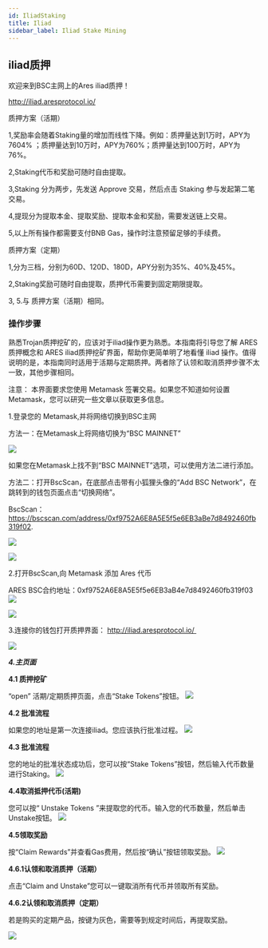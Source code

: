 ```yaml
---
id: IliadStaking
title: Iliad
sidebar_label: Iliad Stake Mining
---
```


## iliad质押

欢迎来到BSC主网上的Ares iliad质押！

http://iliad.aresprotocol.io/

质押方案（活期）

1,奖励率会随着Staking量的增加而线性下降。例如：质押量达到1万时，APY为7604% ；质押量达到10万时，APY为760%；质押量达到100万时，APY为76%。

2,Staking代币和奖励可随时自由提取。

3,Staking 分为两步，先发送 Approve 交易，然后点击 Staking 参与发起第二笔交易。

4,提现分为提取本金、提取奖励、提取本金和奖励，需要发送链上交易。

5,以上所有操作都需要支付BNB Gas，操作时注意预留足够的手续费。

质押方案（定期）

1,分为三档，分别为60D、120D、180D，APY分别为35%、40%及45%。

2,Staking奖励可随时自由提取，质押代币需要到固定期限提取。

3, 5.与 质押方案（活期）相同。


### 操作步骤

熟悉Trojan质押挖矿的，应该对于iliad操作更为熟悉。本指南将引导您了解 ARES 质押概念和 ARES iliad质押挖矿界面，帮助你更简单明了地看懂 iliad 操作。值得说明的是，本指南同时适用于活期与定期质押。两者除了认领和取消质押步骤不太一致，其他步骤相同。

注意： 本界面要求您使用 Metamask 签署交易。如果您不知道如何设置 Metamask，您可以研究一些文章以获取更多信息。

1.登录您的 Metamask,并将网络切换到BSC主网

方法一：在Metamask上将网络切换为“BSC MAINNET”

![](assets/build/200.png)

如果您在Metamask上找不到“BSC MAINNET”选项，可以使用方法二进行添加。

方法二：打开BscScan，在底部点击带有小狐狸头像的“Add BSC Network”，在跳转到的钱包页面点击“切换网络”。

BscScan：https://bscscan.com/address/0xf9752A6E8A5E5f5e6EB3aBe7d8492460fb319f02. 

![](assets/build/201.png)

![](assets/build/202.png)

2.打开BscScan,向 Metamask 添加 Ares 代币

ARES BSC合约地址：0xf9752A6E8A5E5f5e6EB3aB4e7d8492460fb319f03
![](assets/build/203.png)

![](assets/build/204.png)

3.连接你的钱包打开质押界面：
http://iliad.aresprotocol.io/ 

![](assets/build/205.png)


***4.主页面***

**4.1 质押挖矿**

“open” 活期/定期质押页面，点击“Stake Tokens”按钮。
![](assets/build/206.png)

**4.2 批准流程**

如果您的地址是第一次连接iliad。您应该执行批准过程。
![](assets/build/17.png)

**4.3 批准流程**

您的地址的批准状态成功后，您可以按“Stake Tokens”按钮，然后输入代币数量进行Staking。
![](assets/build/18.png)

**4.4取消抵押代币(活期)**

您可以按“ Unstake Tokens ”来提取您的代币。输入您的代币数量，然后单击Unstake按钮。
![](assets/build/19.png)

**4.5领取奖励**

按“Claim Rewards”并查看Gas费用，然后按“确认”按钮领取奖励。
![](assets/build/20.png)

**4.6.1认领和取消质押（活期）**

点击“Claim and Unstake”您可以一键取消所有代币并领取所有奖励。

**4.6.2认领和取消质押（定期）**

若是购买的定期产品，按键为灰色，需要等到规定时间后，再提取奖励。

![](assets/build/21.png)
